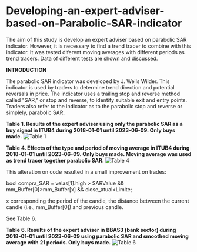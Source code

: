 # Developing-an-expert-adviser-based-on-Parabolic-SAR-indicator
The aim of this study is develop an expert adviser based on parabolic SAR indicator. However, it is necessary to find a trend tracer to combine with this indicator. It was tested diferent moving averages with different periods as trend tracers. Data of different tests are shown and discussed.

**INTRODUCTION**

The parabolic SAR indicator was developed by J. Wells Wilder. This indicator is used by traders to determine trend direction and potential reversals in price. The indicator uses a trailing stop and reverse method called "SAR," or stop and reverse, to identify suitable exit and entry points. Traders also refer to the indicator as to the parabolic stop and reverse or simplely, parabolic SAR. 

**Table 1. Results of the expert adviser using only the parabolic SAR as a buy signal in ITUB4 during 2018-01-01 until 2023-06-09. Only buys made.**
![Table 1 ](https://github.com/Andre-Luis-Lopes-da-Silva/Developing-an-expert-adviser-based-on-Parabolic-SAR-indicator/assets/78765404/eadee7c6-3d40-416b-91ef-e2dcbb3910a8)


**Table 4. Effects of the type and period of moving average in ITUB4 during 2018-01-01 until 2023-06-09. Only buys made. Moving average was used as trend tracer together parabolic SAR.** 
![Table 4](https://github.com/Andre-Luis-Lopes-da-Silva/Developing-an-expert-adviser-based-on-Parabolic-SAR-indicator/assets/78765404/e00e293d-235d-4633-abc4-e5a31657fdfd)


This alteration on code resulted in a small improvement on trades:

bool compra_SAR = velas[1].high > SARValue && mm_Buffer[0]>mm_Buffer[x] && close_atual<Limite;

x corresponding the period of the candle, the distance between the current candle (i.e., mm_Buffer[0]) and previous candle.

See Table 6. 

**Table 6. Results of the expert adviser in BBAS3 (bank sector) during 2018-01-01 until 2023-06-09 using parabolic SAR and smoothed moving average with 21 periods. Only buys made.**
![Table 6](https://github.com/Andre-Luis-Lopes-da-Silva/Developing-an-expert-adviser-based-on-Parabolic-SAR-indicator/assets/78765404/0a3fc123-40dc-4b39-a8b9-176f69301fcb)





